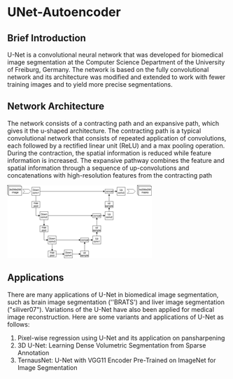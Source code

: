 # UNet-Autoencoder
<h2><strong>Brief Introduction</strong></h2>
<p>U-Net is a convolutional neural network that was developed for biomedical image segmentation at the Computer Science Department of the University of Freiburg, Germany. The network is based on the fully convolutional network and its architecture was modified and extended to work with fewer training images and to yield more precise segmentations.</p>
</hr>
<h2><strong>Network Architecture</strong></h2>
<p>The network consists of a contracting path and an expansive path, which gives it the u-shaped architecture. The contracting path is a typical convolutional network that consists of repeated application of convolutions, each followed by a rectified linear unit (ReLU) and a max pooling operation. During the contraction, the spatial information is reduced while feature information is increased. The expansive pathway combines the feature and spatial information through a sequence of up-convolutions and concatenations with high-resolution features from the contracting path</p>
<img src='images/unet.png'>
<h2><strong>Applications</strong></h2>
<p>There are many applications of U-Net in biomedical image segmentation, such as brain image segmentation (''BRATS') and liver image segmentation ("siliver07"). Variations of the U-Net have also been applied for medical image reconstruction. Here are some variants and applications of U-Net as follows:
<ol><li>Pixel-wise regression using U-Net and its application on pansharpening</li>
<li>3D U-Net: Learning Dense Volumetric Segmentation from Sparse Annotation</li>
<li>TernausNet: U-Net with VGG11 Encoder Pre-Trained on ImageNet for Image Segmentation</li></ol></p>

